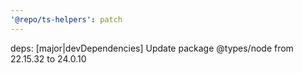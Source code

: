 ```yaml
---
'@repo/ts-helpers': patch
---
```


deps: [major|devDependencies] Update package @types/node from 22.15.32 to 24.0.10
